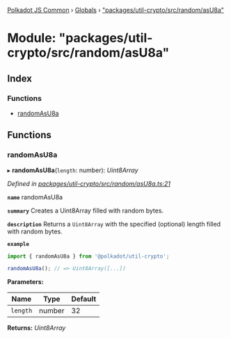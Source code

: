[Polkadot JS Common](../README.md) › [Globals](../globals.md) › ["packages/util-crypto/src/random/asU8a"](_packages_util_crypto_src_random_asu8a_.md)

# Module: "packages/util-crypto/src/random/asU8a"

## Index

### Functions

* [randomAsU8a](_packages_util_crypto_src_random_asu8a_.md#randomasu8a)

## Functions

###  randomAsU8a

▸ **randomAsU8a**(`length`: number): *Uint8Array*

*Defined in [packages/util-crypto/src/random/asU8a.ts:21](https://github.com/polkadot-js/common/blob/64510af8/packages/util-crypto/src/random/asU8a.ts#L21)*

**`name`** randomAsU8a

**`summary`** Creates a Uint8Array filled with random bytes.

**`description`** 
Returns a `Uint8Array` with the specified (optional) length filled with random bytes.

**`example`** 
<BR>

```javascript
import { randomAsU8a } from '@polkadot/util-crypto';

randomAsU8a(); // => Uint8Array([...])
```

**Parameters:**

Name | Type | Default |
------ | ------ | ------ |
`length` | number | 32 |

**Returns:** *Uint8Array*
